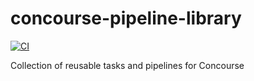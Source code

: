 # concourse-pipeline-library
[![CI](https://concourse.robojackets.org/api/v1/teams/information-technology/pipelines/pipeline-library/badge)](https://concourse.robojackets.org/teams/information-technology/pipelines/pipeline-library)

Collection of reusable tasks and pipelines for Concourse
